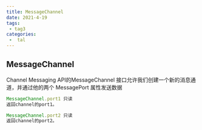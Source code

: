 ```yaml
---
title: MessageChannel 
date: 2021-4-19
tags:
 - tag3
categories:
 -  tal
---
```


## MessageChannel

Channel Messaging API的MessageChannel 接口允许我们创建一个新的消息通道，并通过他的两个 MessagePort 属性发送数据

```js
MessageChannel.port1 只读
返回channel的port1。

MessageChannel.port2 只读
返回channel的port2。
```